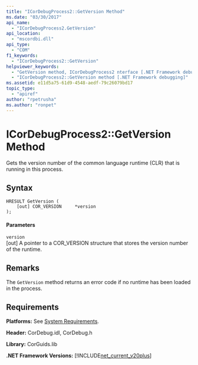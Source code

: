 ```yaml
---
title: "ICorDebugProcess2::GetVersion Method"
ms.date: "03/30/2017"
api_name: 
  - "ICorDebugProcess2.GetVersion"
api_location: 
  - "mscordbi.dll"
api_type: 
  - "COM"
f1_keywords: 
  - "ICorDebugProcess2::GetVersion"
helpviewer_keywords: 
  - "GetVersion method, ICorDebugProcess2 nterface [.NET Framework debugging]"
  - "ICorDebugProcess2::GetVersion method [.NET Framework debugging]"
ms.assetid: e11d5a75-61d9-4548-aedf-79c26079bd17
topic_type: 
  - "apiref"
author: "rpetrusha"
ms.author: "ronpet"
---
```

# ICorDebugProcess2::GetVersion Method
Gets the version number of the common language runtime (CLR) that is running in this process.  
  
## Syntax  
  
```  
HRESULT GetVersion (  
    [out] COR_VERSION     *version  
);  
```  
  
#### Parameters  
 `version`  
 [out] A pointer to a COR_VERSION structure that stores the version number of the runtime.  
  
## Remarks  
 The `GetVersion` method returns an error code if no runtime has been loaded in the process.  
  
## Requirements  
 **Platforms:** See [System Requirements](../../../../docs/framework/get-started/system-requirements.md).  
  
 **Header:** CorDebug.idl, CorDebug.h  
  
 **Library:** CorGuids.lib  
  
 **.NET Framework Versions:** [!INCLUDE[net_current_v20plus](../../../../includes/net-current-v20plus-md.md)]
